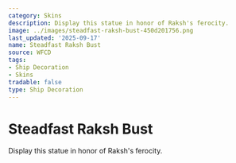 ```yaml
---
category: Skins
description: Display this statue in honor of Raksh's ferocity.
image: ../images/steadfast-raksh-bust-450d201756.png
last_updated: '2025-09-17'
name: Steadfast Raksh Bust
source: WFCD
tags:
- Ship Decoration
- Skins
tradable: false
type: Ship Decoration
---
```


# Steadfast Raksh Bust

Display this statue in honor of Raksh's ferocity.

